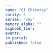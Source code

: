 ```yaml
---
name: "GI Chakotay"
rarity: 4
series: "voy"
memory_alpha: ""
bigbook_tier:
events:
in_portal:
published: false
---
```


